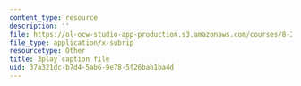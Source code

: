 ```yaml
---
content_type: resource
description: ''
file: https://ol-ocw-studio-app-production.s3.amazonaws.com/courses/8-20-introduction-to-special-relativity-january-iap-2021/37a321dcb7d45ab69e785f26bab1ba4d_eF38136N_4c.vtt
file_type: application/x-subrip
resourcetype: Other
title: 3play caption file
uid: 37a321dc-b7d4-5ab6-9e78-5f26bab1ba4d
---
```

